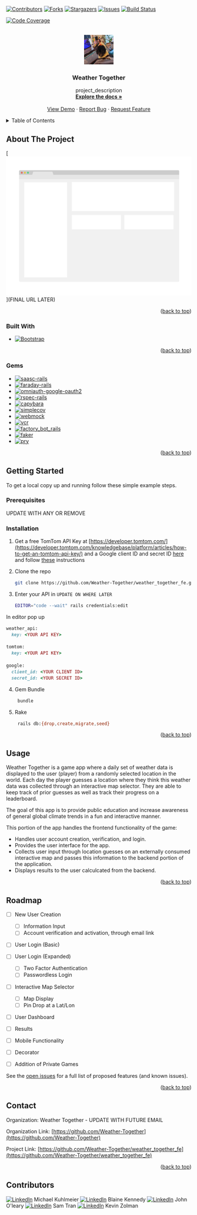 
<a name="readme-top"></a>
<!-- PROJECT SHIELDS -->
[![Contributors][contributors-shield]][contributors-url]
[![Forks][forks-shield]][forks-url]
[![Stargazers][stars-shield]][stars-url]
[![Issues][issues-shield]][issues-url]
[![Build Status](https://img.shields.io/github/workflow/status/Weather-Together/weather_together_be/main/main)](https://github.com/Weather-Together/weather_together_be/actions)

[![Code Coverage](https://img.shields.io/badge/coverage-95%25-brightgreen)](https://example.com/coverage-report)





<!-- PROJECT LOGO -->
<br />
<div align="center">
  <a href="https://github.com/Weather-Together/weather_together_fe">
    <img src="images/logo.png" alt="Logo" width="80" height="80">
  </a>

<h3 align="center">Weather Together</h3>

  <p align="center">
    project_description
    <br />
    <a href="https://github.com/Weather-Together/weather_together_fe"><strong>Explore the docs »</strong></a>
    <br />
    <br />
    <a href="https://github.com/Weather-Together/weather_together_fe">View Demo</a>
    ·
    <a href="https://github.com/Weather-Together/weather_together_fe/issues">Report Bug</a>
    ·
    <a href="https://github.com/Weather-Together/weather_together_fe/issues">Request Feature</a>
  </p>
</div>



<!-- TABLE OF CONTENTS -->
<details>
  <summary>Table of Contents</summary>
  <ol>
    <li>
      <a href="#about-the-project">About The Project</a>
      <ul>
        <li><a href="#built-with">Built With</a></li>
        <li><a href="#gems">Gems</a></li>
      </ul>
    </li>
    <li>
      <a href="#getting-started">Getting Started</a>
      <ul>
        <li><a href="#prerequisites">Prerequisites</a></li>
        <li><a href="#installation">Installation</a></li>
      </ul>
    </li>
    <li><a href="#usage">Usage</a></li>
    <li><a href="#roadmap">Roadmap</a></li>
    <li><a href="#contact">Contact</a></li>
    <li><a href="#contributers">Contributers</a></li>
  </ol>
</details>



<!-- ABOUT THE PROJECT -->
## About The Project

[![Product Name Screen Shot][product-screenshot]](FINAL URL LATER)

<p align="right">(<a href="#readme-top">back to top</a>)</p>



### Built With

* [![Bootstrap][Bootstrap.com]][Bootstrap-url]

<p align="right">(<a href="#readme-top">back to top</a>)</p>

### Gems

* [![saasc-rails][gem-saasc-rails]][gem-saasc-rails-url]
* [![faraday-rails][gem-faraday-rails]][gem-faraday-rails-url]
* [![omniauth-google-oauth2][gem-omniauth-google-oauth2]][gem-omniauth-google-oauth2-url]
* [![rspec-rails][gem-rspec-rails]][gem-rspec-rails-url]
* [![capybara][gem-capybara]][gem-capybara-url]
* [![simplecov][gem-simplecov]][gem-simplecov-url]
* [![webmock][gem-webmock]][gem-webmock-url]
* [![vcr][gem-vcr]][gem-vcr-url]
* [![factory_bot_rails][gem-factory_bot_rails]][gem-factory_bot_rails-url]
* [![faker][gem-faker]][gem-faker-url]
* [![pry][gem-pry]][gem-pry-url]


<p align="right">(<a href="#readme-top">back to top</a>)</p>

<!-- GETTING STARTED -->
## Getting Started

To get a local copy up and running follow these simple example steps.

### Prerequisites

UPDATE WITH ANY OR REMOVE

### Installation

1. Get a free TomTom API Key at [https://developer.tomtom.com/](https://developer.tomtom.com/knowledgebase/platform/articles/how-to-get-an-tomtom-api-key/) and a Google client ID and secret ID [here](https://console.cloud.google.com/getting-started?supportedpurview=project) and follow [these](https://www.balbooa.com/help/gridbox-documentation/integrations/other/google-client-id) instructions

2. Clone the repo
   ```sh
   git clone https://github.com/Weather-Together/weather_together_fe.git
   ```
3. Enter your API in `UPDATE ON WHERE LATER`
   ```sh
   EDITOR="code --wait" rails credentials:edit
   ```
  In editor pop up
  ```ruby
  weather_api:
    key: <YOUR API KEY>

  tomtom:
    key: <YOUR API KEY>

google:
    client_id: <YOUR CLIENT ID>
    secret_id: <YOUR SECRET ID>
  ```
4. Gem Bundle
   ```sh
    bundle
   ```
5. Rake
   ```sh
    rails db:{drop,create,migrate,seed}
   ```

<p align="right">(<a href="#readme-top">back to top</a>)</p>



<!-- USAGE EXAMPLES -->
## Usage

Weather Together is a game app where a daily set of weather data is displayed to the user (player) from a randomly selected location in the world. Each day the player guesses a location where they think this weather data was collected through an interactive map selector. They are able to keep track of prior guesses as well as track their progress on a leaderboard.

The goal of this app is to provide public education and increase awareness of general global climate trends in a fun and interactive manner.

This portion of the app handles the frontend functionality of the game:
* Handles user account creation, verification, and login.
* Provides the user interface for the app.
* Collects user input through location guesses on an externally consumed interactive map and passes this information to the backend portion of the application.
* Displays results to the user calculcated from the backend.

<p align="right">(<a href="#readme-top">back to top</a>)</p>



<!-- ROADMAP -->
## Roadmap

- [ ] New User Creation
    - [ ] Information Input
    - [ ] Account verification and activation, through email link
- [ ] User Login (Basic)
- [ ] User Login (Expanded)
    - [ ] Two Factor Authentication
    - [ ] Passwordless Login
- [ ] Interactive Map Selector
    - [ ] Map Display
    - [ ] Pin Drop at a Lat/Lon
- [ ] User Dashboard
- [ ] Results 
- [ ] Mobile Functionality
- [ ] Decorator
- [ ] Addition of Private Games



See the [open issues](https://github.com/Weather-Together/weather_together_fe/issues) for a full list of proposed features (and known issues).

<p align="right">(<a href="#readme-top">back to top</a>)</p>



<!-- CONTACT -->
## Contact

Organization: Weather Together - UPDATE WITH FUTURE EMAIL

Organization Link: [https://github.com/Weather-Together](https://github.com/Weather-Together)

Project Link: [https://github.com/Weather-Together/weather_together_fe](https://github.com/Weather-Together/weather_together_fe)

<p align="right">(<a href="#readme-top">back to top</a>)</p>



## Contributors

[![LinkedIn][linkedin-shield]][linkedin-url-mk] Michael Kuhlmeier
[![LinkedIn][linkedin-shield]][linkedin-url-bk] Blaine Kennedy
[![LinkedIn][linkedin-shield]][linkedin-url-jo] John O'leary
[![LinkedIn][linkedin-shield]][linkedin-url-st] Sam Tran
[![LinkedIn][linkedin-shield]][linkedin-url-kz] Kevin Zolman



<!-- MARKDOWN LINKS & IMAGES -->
<!-- https://www.markdownguide.org/basic-syntax/#reference-style-links -->
[contributors-shield]: https://img.shields.io/github/contributors/Weather-Together/weather_together_fe.svg?style=for-the-badge
[contributors-url]: https://github.com/Weather-Together/weather_together_fe/graphs/contributors
[forks-shield]: https://img.shields.io/github/forks/Weather-Together/weather_together_fe.svg?style=for-the-badge
[forks-url]: https://github.com/Weather-Together/weather_together_fe/network/members
[stars-shield]: https://img.shields.io/github/stars/Weather-Together/weather_together_fe.svg?style=for-the-badge
[stars-url]: https://github.com/Weather-Together/weather_together_fe/stargazers
[issues-shield]: https://img.shields.io/github/issues/Weather-Together/weather_together_fe.svg?style=for-the-badge
[issues-url]: https://github.com/Weather-Together/weather_together_fe/issues
[license-shield]: https://img.shields.io/github/license/Weather-Together/weather_together_fe.svg?style=for-the-badge
[license-url]: https://github.com/Weather-Together/weather_together_fe/blob/master/LICENSE.txt
[linkedin-shield]: https://img.shields.io/badge/-LinkedIn-black.svg?style=for-the-badge&logo=linkedin&colorB=555
[linkedin-url-st]: https://www.linkedin.com/in/sam-t-tran
[linkedin-url-kz]: https://www.linkedin.com/in/kevin-zolman
[linkedin-url-mk]: https://www.linkedin.com/in/michaelkuhlmeier
[linkedin-url-bk]: https://www.linkedin.com/in/blaine-kennedy
[linkedin-url-jo]: https://www.linkedin.com/in/john-clay-oleary
[product-screenshot]: images/screenshot.png
[Bootstrap.com]: https://img.shields.io/badge/Bootstrap-563D7C?style=for-the-badge&logo=bootstrap&logoColor=white
[Bootstrap-url]: https://getbootstrap.com
[gem-saasc-rails]: https://img.shields.io/badge/sassc--rails-2.4.0-blue?style=flat-square&label=saasc-rails
[gem-saasc-rails-url]: https://github.com/sass/sassc-rails
[gem-faraday-rails]: https://img.shields.io/badge/faraday--rails-2.8.1-yellowgreen?style=flat-square
[gem-faraday-rails-url]: https://lostisland.github.io/faraday/#/
[gem-bootsnap]: https://img.shields.io/badge/bootsnap-1.17.0-critical?style=flat-square
[gem-bootsnap-url]: https://github.com/Shopify/bootsnap
[gem-omniauth-google-oauth2]: https://img.shields.io/badge/omniauth--google--oauth2-2.1.2-orange?style=flat-square
[gem-omniauth-google-oauth2-url]: https://github.com/zquestz/omniauth-google-oauth2
[gem-rspec-rails]: https://img.shields.io/badge/rspec--rails-5.0.0-green?style=flat-square
[gem-rspec-rails-url]: https://github.com/rspec/rspec-rails
[gem-capybara]: https://img.shields.io/badge/capybara-3.39.2-brightgreen?style=flat-square
[gem-capybara-url]: https://github.com/teamcapybara/capybara
[gem-simplecov]: https://img.shields.io/badge/simplecov-0.22.2-yellow?style=flat-square
[gem-simplecov-url]: https://github.com/simplecov-ruby/simplecov
[gem-webmock]: https://img.shields.io/badge/webmock-3.19.1-yellowgreen?style=flat-square
[gem-webmock-url]: https://github.com/bblimke/webmock
[gem-vcr]: https://img.shields.io/badge/vcr-6.2.0-orange?style=flat-square
[gem-vcr-url]: https://github.com/vcr/vcr
[gem-factory_bot_rails]: https://img.shields.io/badge/factory_bot_rails-6.4.5-success?style=flat-square
[gem-factory_bot_rails-url]: https://github.com/thoughtbot/factory_bot_rails
[gem-faker]: https://img.shields.io/badge/faker-3.2.2-red?style=flat-square
[gem-faker-url]: https://github.com/faker-ruby/faker
[gem-pry]: https://img.shields.io/badge/pry-0.14.2-yellow?style=flat-square
[gem-pry-url]: https://github.com/pry/pry